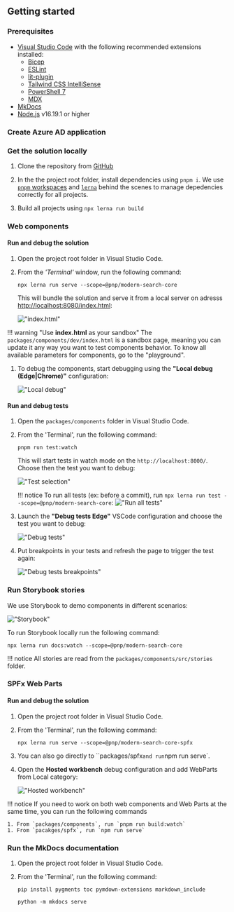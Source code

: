 ## Getting started

### Prerequisites

- [Visual Studio Code](https://code.visualstudio.com/) with the following recommended extensions installed:
    - [Bicep](https://marketplace.visualstudio.com/items?itemName=ms-azuretools.vscode-bicep)
    - [ESLint](https://marketplace.visualstudio.com/items?itemName=dbaeumer.vscode-eslint)
    - [lit-plugin](https://marketplace.visualstudio.com/items?itemName=runem.lit-plugin)
    - [Tailwind CSS IntelliSense](https://marketplace.visualstudio.com/items?itemName=bradlc.vscode-tailwindcss)
    - [PowerShell 7](https://marketplace.visualstudio.com/items?itemName=ms-vscode.PowerShell)
    - [MDX](https://marketplace.visualstudio.com/items?itemName=unifiedjs.vscode-mdx)
- [MkDocs](https://www.mkdocs.org/user-guide/installation/)
- [Node.js]() v16.19.1 or higher


### Create Azure AD application




### Get the solution locally

1. Clone the repository from [GitHub](https://github.com/microsoft-search/pnp-modern-search-core-components)

1. In the the project root folder, install dependencies using `pnpm i`. We use [`pnpm` workspaces](https://pnpm.io/workspaces) and [`lerna`](https://lerna.js.org/) behind the scenes to manage depedencies correctly for all projects.
1. Build all projects using `npx lerna run build`

### Web components

#### Run and debug the solution

1. Open the project root folder in Visual Studio Code.
1. From the _'Terminal'_ window, run the following command:

    `npx lerna run serve --scope=@pnp/modern-search-core`

    This will bundle the solution and serve it from a local server on adresss [http://localhost:8080/index.html](http://localhost:8080/index.html):

    !["index.html"](../assets/localhost_index.png)

!!! warning "Use **index.html** as your sandbox"
    The `packages/components/dev/index.html` is a sandbox page, meaning you can update it any way you want to test components behavior. To know all available parameters for components, go to the "playground".

1. To debug the components, start debugging using the **"Local debug (Edge|Chrome)"** configuration:

    !["Local debug"](../assets/local_debug.png)

#### Run and debug tests

1. Open the `packages/components` folder in Visual Studio Code.
1. From the 'Terminal', run the following command:

    `pnpm run test:watch`

    This will start tests in watch mode on the `http://localhost:8000/`. Choose then the test you want to debug:

    !["Test selection"](../assets/test_selection.png)

    !!! notice
        To run all tests (ex: before a commit), run `npx lerna run test --scope=@pnp/modern-search-core`:
        !["Run all tests"](../assets/run_all_tests.png)

1. Launch the **"Debug tests Edge"** VSCode configuration and choose the test you want to debug:

    !["Debug tests"](../assets/debug_tests.png)

1. Put breakpoints in your tests and refresh the page to trigger the test again:

    !["Debug tests breakpoints"](../assets/debug_tests_breakpoints.png)

### Run Storybook stories 

We use Storybook to demo components in different scenarios:

!["Storybook"](../assets/storybook.png)

To run Storybook locally run the following command:

`npx lerna run docs:watch --scope=@pnp/modern-search-core`   

!!! notice
    All stories are read from the `packages/components/src/stories` folder.

### SPFx Web Parts

#### Run and debug the solution

1. Open the project root folder in Visual Studio Code.
1. From the 'Terminal', run the following command:

    `npx lerna run serve --scope=@pnp/modern-search-core-spfx`

1. You can also go directly to ``packages/spfx` and run `npm run serve`.
1. Open the **Hosted workbench** debug configuration and add WebParts from Local category:

    !["Hosted workbench"](../assets/hosted_workbench.png)


!!! notice
    If you need to work on both web components and Web Parts at the same time, you can run the following commands
    
    1. From `packages/components`, run `pnpm run build:watch` 
    1. From `pacakges/spfx`, run `npm run serve`

### Run the MkDocs documentation

1. Open the project root folder in Visual Studio Code.
1. From the 'Terminal', run the following command:

    `pip install pygments toc pymdown-extensions markdown_include`

    `python -m mkdocs serve`
